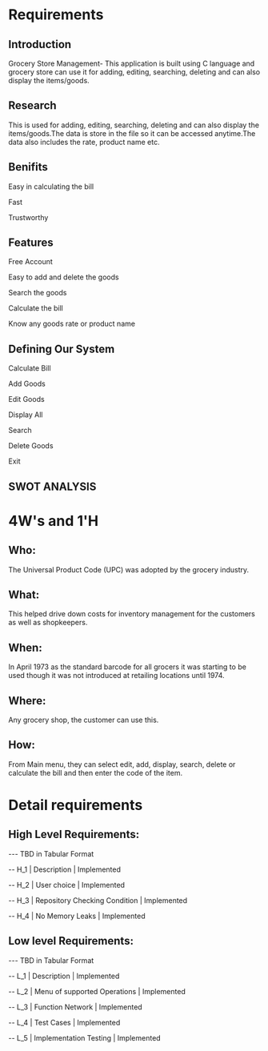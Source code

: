 # Requirements
## Introduction

 Grocery Store Management- This application is built using C language and grocery store can use it for adding, editing, searching, deleting and can also display the items/goods.

## Research

This is used for adding, editing, searching, deleting and can also display the items/goods.The data is store in the file so it can be accessed anytime.The data also includes the rate, product name etc.

## Benifits

Easy in calculating the bill

Fast

Trustworthy

## Features

Free Account

Easy to add and delete the goods

Search the goods

Calculate the bill

Know any goods rate or product name

## Defining Our System

Calculate Bill

Add Goods

Edit Goods

Display All

Search

Delete Goods

Exit
   
## SWOT ANALYSIS

## 

# 4W&#39;s and 1&#39;H

## Who:

The Universal Product Code (UPC) was adopted by the grocery industry. 

## What:

This helped drive down costs for inventory management for the customers as well as shopkeepers.

## When:

In April 1973 as the standard barcode for all grocers it was starting to be used though it was not introduced at retailing locations until 1974.

## Where:

Any grocery shop, the customer can use this.

## How:

From Main menu, they can select edit, add, display, search, delete or calculate the bill and then enter the code of the item.

# Detail requirements
## High Level Requirements:
--- TBD in Tabular Format 

-- H_1 | Description                   | Implemented

-- H_2 | User choice                   | Implemented

-- H_3 | Repository Checking Condition | Implemented

-- H_4 | No Memory Leaks               | Implemented


##  Low level Requirements:
--- TBD in Tabular Format 

-- L_1 | Description                  | Implemented

-- L_2 | Menu of supported Operations | Implemented

-- L_3 | Function Network             | Implemented

-- L_4 | Test Cases                   | Implemented

-- L_5 | Implementation Testing       | Implemented
